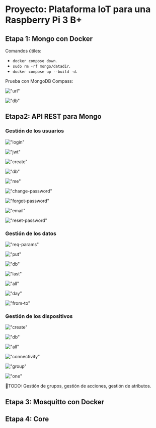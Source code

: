 # Proyecto: Plataforma IoT para una Raspberry Pi 3 B+

## Etapa 1: Mongo con Docker

Comandos útiles:

- `docker compose down`.
- `sudo rm -rf mongo/datadir`.
- `docker compose up --build -d`.

Prueba con MongoDB Compass:

!["url"](./imagenes/etapa1/1-url.png)

!["db"](./imagenes/etapa1/2-db.png)

## Etapa2: API REST para Mongo

### Gestión de los usuarios

!["login"](./imagenes/etapa2/usuarios/1-login.png)

!["jwt"](./imagenes/etapa2/usuarios/2-jwt.png)

!["create"](./imagenes/etapa2/usuarios/3-create.png)

!["db"](./imagenes/etapa2/usuarios/4-db.png)

!["me"](./imagenes/etapa2/usuarios/5-me.png)

!["change-password"](./imagenes/etapa2/usuarios/6-change-password.png)

!["forgot-password"](./imagenes/etapa2/usuarios/7-forgot-password.png)

!["email"](./imagenes/etapa2/usuarios/8-email.png)

!["reset-password"](./imagenes/etapa2/usuarios/9-reset-password.png)

### Gestión de los datos

!["req-params"](./imagenes/etapa2/data/1-req-params.png)

!["put"](./imagenes/etapa2/data/2-put.png)

!["db"](./imagenes/etapa2/data/3-db.png)

!["last"](./imagenes/etapa2/data/4-last.png)

!["all"](./imagenes/etapa2/data/5-all.png)

!["day"](./imagenes/etapa2/data/6-day.png)

!["from-to"](./imagenes/etapa2/data/7-from-to.png)

### Gestión de los dispositivos

!["create"](./imagenes/etapa2/dispositivos/1-create.png)

!["db"](./imagenes/etapa2/dispositivos/2-db.png)

!["all"](./imagenes/etapa2/dispositivos/3-all.png)

!["connectivity"](./imagenes/etapa2/dispositivos/4-connectivity.png)

!["group"](./imagenes/etapa2/dispositivos/5-group.png)

!["one"](./imagenes/etapa2/dispositivos/6-one.png)

📝TODO: Gestión de grupos, gestión de acciones, gestión de atributos.

## Etapa 3: Mosquitto con Docker

## Etapa 4: Core
